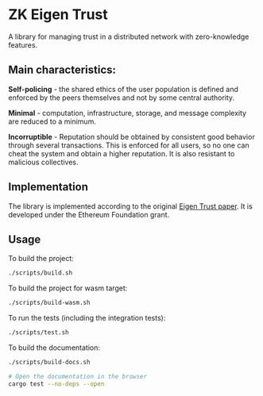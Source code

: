 # ZK Eigen Trust
A library for managing trust in a distributed network with zero-knowledge features.

## Main characteristics:
**Self-policing** - the shared ethics of the user population is defined and enforced by the peers themselves and not by some central authority.

**Minimal** - computation, infrastructure, storage, and message complexity are reduced to a minimum.

**Incorruptible** - Reputation should be obtained by consistent good behavior through several transactions. This is enforced for all users, so no one can cheat the system and obtain a higher reputation. It is also resistant to malicious collectives.

## Implementation
The library is implemented according to the original [Eigen Trust paper](http://ilpubs.stanford.edu:8090/562/1/2002-56.pdf). It is developed under the Ethereum Foundation grant.

## Usage
To build the project:
```bash
./scripts/build.sh
```

To build the project for wasm target:
```bash
./scripts/build-wasm.sh
```

To run the tests (including the integration tests):
```bash
./scripts/test.sh
```

To build the documentation:
```bash
./scripts/build-docs.sh

# Open the documentation in the browser
cargo test --no-deps --open
```